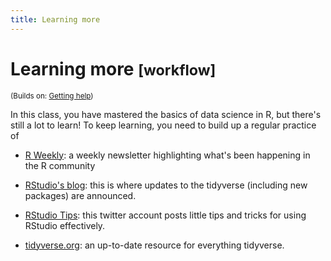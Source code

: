 ```yaml
---
title: Learning more
---
```


<!-- Generated automatically from learning-more.yml. Do not edit by hand -->

# Learning more <small class='workflow'>[workflow]</small>
<small>(Builds on: [Getting help](getting-help.md))</small>

In this class, you have mastered the basics of data science in R,
but there's still a lot to learn! To keep learning, you need to
build up a regular practice of

* [R Weekly](https://rweekly.org): a weekly newsletter highlighting
  what's been happening in the R community

* [RStudio's blog](http://blog.rstudio.org): this is where updates to
  the tidyverse (including new packages) are announced.

* [RStudio Tips](https://twitter.com/rstudiotips): this twitter account
  posts little tips and tricks for using RStudio effectively.

* [tidyverse.org](http://tidyverse.org): an up-to-date resource for
  everything tidyverse.


